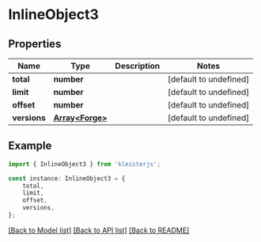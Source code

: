 # InlineObject3


## Properties

Name | Type | Description | Notes
------------ | ------------- | ------------- | -------------
**total** | **number** |  | [default to undefined]
**limit** | **number** |  | [default to undefined]
**offset** | **number** |  | [default to undefined]
**versions** | [**Array&lt;Forge&gt;**](Forge.md) |  | [default to undefined]

## Example

```typescript
import { InlineObject3 } from 'kleisterjs';

const instance: InlineObject3 = {
    total,
    limit,
    offset,
    versions,
};
```

[[Back to Model list]](../README.md#documentation-for-models) [[Back to API list]](../README.md#documentation-for-api-endpoints) [[Back to README]](../README.md)
